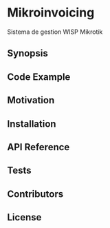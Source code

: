 # Mikroinvoicing
Sistema de gestion WISP Mikrotik

## Synopsis

## Code Example

## Motivation

## Installation

## API Reference

## Tests

## Contributors

## License
